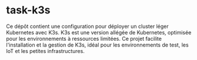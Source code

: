 # task-k3s
Ce dépôt contient une configuration pour déployer un cluster léger Kubernetes avec K3s. K3s est une version allégée de Kubernetes, optimisée pour les environnements à ressources limitées. Ce projet facilite l'installation et la gestion de K3s, idéal pour les environnements de test, les IoT et les petites infrastructures.
